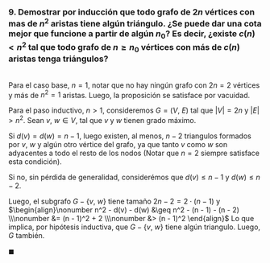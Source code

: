 ### 9. Demostrar por inducción que todo grafo de $2n$ vértices con mas de $n^2$ aristas tiene algún triángulo. ¿Se puede dar una cota mejor que funcione a partir de algún $n_0$? Es decir, ¿existe $c(n) < n^2$ tal que todo grafo de $n \geq n_0$ vértices con más de $c(n)$ aristas tenga triángulos?

\
Para el caso base, $n = 1$, notar que no hay ningún grafo con $2n = 2$ vértices y más de $n^2 = 1$ aristas. Luego, la proposición se satisface por vacuidad.

Para el paso inductivo, $n > 1$, consideremos $G = (V,\ E)$ tal que $|V| = 2n$ y $|E| > n^2$. Sean $v,\ w \in V$, tal que $v$ y $w$ tienen grado máximo. 

Si $d(v) = d(w) = n - 1$, luego existen, al menos, $n-2$ triangulos formados por $v$, $w$ y algún otro vértice del grafo, ya que tanto $v$ como $w$ son adyacentes a todo el resto de los nodos (Notar que $n=2$ siempre satisface esta condición).

Si no, sin pérdida de generalidad, considerémos que $d(v) \leq n-1$ y $d(w) \leq n-2$.

Luego, el subgrafo $G - \{v,\ w\}$ tiene tamaño $2n - 2 = 2\cdot(n-1)$ y
$\begin{align}\nonumber
    n^2 - d(v) - d(w) 
        &\geq n^2 - (n - 1) - (n - 2) \\\nonumber
        &= (n - 1)^2 + 2 \\\nonumber
        &> (n - 1)^2
\end{align}$
Lo que implica, por hipótesis inductiva, que $G - \{v,\ w\}$ tiene algún triangulo. Luego, $G$ también.

$\blacksquare$
